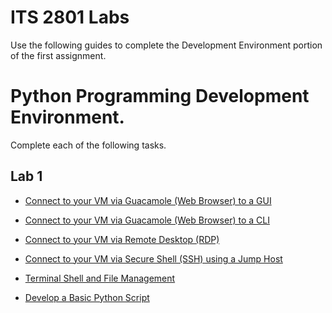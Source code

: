 # ITS 2801 Labs
Use the following guides to complete the Development Environment portion of the first assignment.

# Python Programming Development Environment.

Complete each of the following tasks.

## Lab 1
- [Connect to your VM via Guacamole (Web Browser) to a GUI](../tasks/Task-Connect-to-GNS3-VM-Guac-GUI.md)
- [Connect to your VM via Guacamole (Web Browser) to a CLI](../tasks/Task-Connect-to-GNS3-VM-Guac-CLI.md)

- [Connect to your VM via Remote Desktop (RDP)](../tasks/Task-Connect-to-GNS3-VM.md)
- [Connect to your VM via Secure Shell (SSH) using a Jump Host](../tasks/Task-SSH-Jumphost.md)
- [Terminal Shell and File Management](../tasks/Task-Terminal-Shell-and-File-Management.md)

- [Develop a Basic Python Script](../tasks/Task-Python-Hello-World.md)
